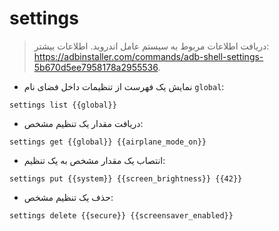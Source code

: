 # settings

> دریافت اطلاعات مربوط به سیستم عامل اندروید.
> اطلاعات بیشتر: <https://adbinstaller.com/commands/adb-shell-settings-5b670d5ee7958178a2955536>.

- نمایش یک فهرست از تنظیمات داخل فضای نام `global`:

`settings list {{global}}`

- دریافت مقدار یک تنظیم مشخص:

`settings get {{global}} {{airplane_mode_on}}`

- انتصاب یک مقدار مشخص به یک تنظیم:

`settings put {{system}} {{screen_brightness}} {{42}}`

- حذف یک تنظیم مشخص:

`settings delete {{secure}} {{screensaver_enabled}}`
